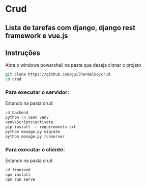 # Crud

## Lista de tarefas com django, django rest framework e vue.js

## Instruções

Abra o windows powershell na pasta que deseja clonar o projeto

```bash
git clone https://github.com/guilhermelbo/crud
cd crud
```
### Para executar o servidor:

Estando na pasta crud

```bash
cd backend
python -m venv venv
venv\Scripts\activate
pip install -r requirements.txt
python manage.py migrate
python manage.py runserver
```

### Para executar o cliente:

Estando na pasta crud

```bash
cd frontend
npm install
npm run serve
```
